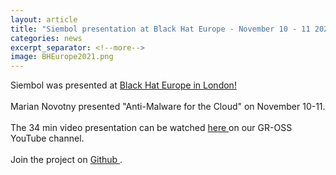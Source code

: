 ```yaml
---
layout: article
title: "Siembol presentation at Black Hat Europe - November 10 - 11 2021"
categories: news
excerpt_separator: <!--more-->
image: BHEurope2021.png
---
```


Siembol was presented at <a href="https://www.blackhat.com/eu-21/">Black Hat Europe in London! </a>
<br><br>
Marian Novotny presented "Anti-Malware for the Cloud" on November 10-11. <!--more-->
<br><br>
The 34 min video presentation can be watched <a href="https://youtu.be/eIMKlV0dGl4"> here </a> on our GR-OSS YouTube channel.
<br><br>
Join the project on <a href="https://github.com/G-Research/siembol/"> Github </a>.
